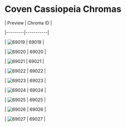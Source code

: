 # Coven Cassiopeia Chromas


| Preview | Chroma ID |

|---------|-----------|

| ![69019](https://raw.communitydragon.org/latest/plugins/rcp-be-lol-game-data/global/default/v1/champion-chroma-images/69/69019.png) | 69019 |

| ![69020](https://raw.communitydragon.org/latest/plugins/rcp-be-lol-game-data/global/default/v1/champion-chroma-images/69/69020.png) | 69020 |

| ![69021](https://raw.communitydragon.org/latest/plugins/rcp-be-lol-game-data/global/default/v1/champion-chroma-images/69/69021.png) | 69021 |

| ![69022](https://raw.communitydragon.org/latest/plugins/rcp-be-lol-game-data/global/default/v1/champion-chroma-images/69/69022.png) | 69022 |

| ![69023](https://raw.communitydragon.org/latest/plugins/rcp-be-lol-game-data/global/default/v1/champion-chroma-images/69/69023.png) | 69023 |

| ![69024](https://raw.communitydragon.org/latest/plugins/rcp-be-lol-game-data/global/default/v1/champion-chroma-images/69/69024.png) | 69024 |

| ![69025](https://raw.communitydragon.org/latest/plugins/rcp-be-lol-game-data/global/default/v1/champion-chroma-images/69/69025.png) | 69025 |

| ![69026](https://raw.communitydragon.org/latest/plugins/rcp-be-lol-game-data/global/default/v1/champion-chroma-images/69/69026.png) | 69026 |

| ![69027](https://raw.communitydragon.org/latest/plugins/rcp-be-lol-game-data/global/default/v1/champion-chroma-images/69/69027.png) | 69027 |